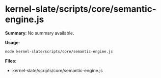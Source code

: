 # kernel-slate/scripts/core/semantic-engine.js

**Summary**: No summary available.

**Usage**:

```bash
node kernel-slate/scripts/core/semantic-engine.js
```

**Files**:
- kernel-slate/scripts/core/semantic-engine.js
